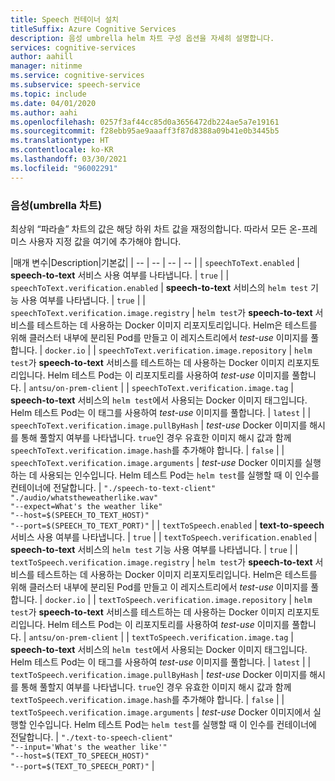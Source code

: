 ```yaml
---
title: Speech 컨테이너 설치
titleSuffix: Azure Cognitive Services
description: 음성 umbrella helm 차트 구성 옵션을 자세히 설명합니다.
services: cognitive-services
author: aahill
manager: nitinme
ms.service: cognitive-services
ms.subservice: speech-service
ms.topic: include
ms.date: 04/01/2020
ms.author: aahi
ms.openlocfilehash: 0257f3af44cc85d0a3656472db224ae5a7e19161
ms.sourcegitcommit: f28ebb95ae9aaaff3f87d8388a09b41e0b3445b5
ms.translationtype: HT
ms.contentlocale: ko-KR
ms.lasthandoff: 03/30/2021
ms.locfileid: "96002291"
---
```

### <a name="speech-umbrella-chart"></a>음성(umbrella 차트)

최상위 “파라솔” 차트의 값은 해당 하위 차트 값을 재정의합니다. 따라서 모든 온-프레미스 사용자 지정 값을 여기에 추가해야 합니다.

|매개 변수|Description|기본값|
| -- | -- | -- | -- |
| `speechToText.enabled` | **speech-to-text** 서비스 사용 여부를 나타냅니다. | `true` |
| `speechToText.verification.enabled` | **speech-to-text** 서비스의 `helm test` 기능 사용 여부를 나타냅니다. | `true` |
| `speechToText.verification.image.registry` | `helm test`가 **speech-to-text** 서비스를 테스트하는 데 사용하는 Docker 이미지 리포지토리입니다. Helm은 테스트를 위해 클러스터 내부에 분리된 Pod를 만들고 이 레지스트리에서 *test-use* 이미지를 풀합니다. | `docker.io` |
| `speechToText.verification.image.repository` | `helm test`가 **speech-to-text** 서비스를 테스트하는 데 사용하는 Docker 이미지 리포지토리입니다. Helm 테스트 Pod는 이 리포지토리를 사용하여 *test-use* 이미지를 풀합니다. | `antsu/on-prem-client` |
| `speechToText.verification.image.tag` | **speech-to-text** 서비스의 `helm test`에서 사용되는 Docker 이미지 태그입니다. Helm 테스트 Pod는 이 태그를 사용하여 *test-use* 이미지를 풀합니다. | `latest` |
| `speechToText.verification.image.pullByHash` | *test-use* Docker 이미지를 해시를 통해 풀할지 여부를 나타냅니다. `true`인 경우 유효한 이미지 해시 값과 함께 `speechToText.verification.image.hash`를 추가해야 합니다. | `false` |
| `speechToText.verification.image.arguments` | *test-use* Docker 이미지를 실행하는 데 사용되는 인수입니다. Helm 테스트 Pod는 `helm test`를 실행할 때 이 인수를 컨테이너에 전달합니다. | `"./speech-to-text-client"`<br/> `"./audio/whatstheweatherlike.wav"` <br/> `"--expect=What's the weather like"`<br/>`"--host=$(SPEECH_TO_TEXT_HOST)"`<br/>`"--port=$(SPEECH_TO_TEXT_PORT)"` |
| `textToSpeech.enabled` | **text-to-speech** 서비스 사용 여부를 나타냅니다. | `true` |
| `textToSpeech.verification.enabled` | **speech-to-text** 서비스의 `helm test` 기능 사용 여부를 나타냅니다. | `true` |
| `textToSpeech.verification.image.registry` | `helm test`가 **speech-to-text** 서비스를 테스트하는 데 사용하는 Docker 이미지 리포지토리입니다. Helm은 테스트를 위해 클러스터 내부에 분리된 Pod를 만들고 이 레지스트리에서 *test-use* 이미지를 풀합니다. | `docker.io` |
| `textToSpeech.verification.image.repository` | `helm test`가 **speech-to-text** 서비스를 테스트하는 데 사용하는 Docker 이미지 리포지토리입니다. Helm 테스트 Pod는 이 리포지토리를 사용하여 *test-use* 이미지를 풀합니다. | `antsu/on-prem-client` |
| `textToSpeech.verification.image.tag` | **speech-to-text** 서비스의 `helm test`에서 사용되는 Docker 이미지 태그입니다. Helm 테스트 Pod는 이 태그를 사용하여 *test-use* 이미지를 풀합니다. | `latest` |
| `textToSpeech.verification.image.pullByHash` | *test-use* Docker 이미지를 해시를 통해 풀할지 여부를 나타냅니다. `true`인 경우 유효한 이미지 해시 값과 함께 `textToSpeech.verification.image.hash`를 추가해야 합니다. | `false` |
| `textToSpeech.verification.image.arguments` | *test-use* Docker 이미지에서 실행할 인수입니다. Helm 테스트 Pod는 `helm test`를 실행할 때 이 인수를 컨테이너에 전달합니다. | `"./text-to-speech-client"`<br/> `"--input='What's the weather like'"` <br/> `"--host=$(TEXT_TO_SPEECH_HOST)"`<br/>`"--port=$(TEXT_TO_SPEECH_PORT)"` |